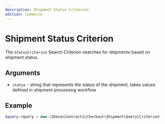 ```yaml
---
description: Shipment Status Criterion
edition: commerce
---
```


# Shipment Status Criterion

The `StatusCriterion` Search Criterion searches for shipments based on shipment status.

## Arguments

- `status` - string that represents the status of the shipment, takes values defined in shipment processing workflow

## Example

``` php
$query->query = new \Ibexa\Contracts\Checkout\Shipment\Query\Criterion\Status('pending');
```
